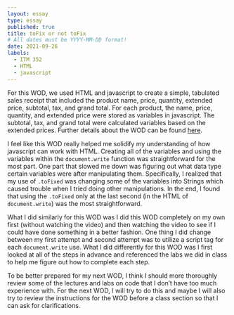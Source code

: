 ```yaml
---
layout: essay
type: essay
published: true
title: toFix or not toFix
# All dates must be YYYY-MM-DD format!
date: 2021-09-26
labels:
  - ITM 352
  - HTML
  - javascript
---
```


For this WOD, we used HTML and javascript to create a simple, tabulated sales receipt that included the product name, price, quantity, extended price, subtotal, tax, and grand total. For each product, the name, price, quantity, and extended price were stored as variables in javascript. The subtotal, tax, and grand total were calculated variables based on the extended prices. Further details about the WOD can be found [here](https://dport96.github.io/ITM352/morea/060.expressions-operators/experience-invoice1.html). 

I feel like this WOD really helped me solidify my understanding of how javascript can work with HTML. Creating all of the variables and using the variables within the `document.write` function was straightforward for the most part. One part that slowed me down was figuring out what data type certain variables were after manipulating them. Specifically, I realized that my use of `.toFixed` was changing some of the variables into Strings which caused trouble when I tried doing other manipulations. In the end, I found that using the `.toFixed` only at the last second (in the HTML of `document.write`) was the most straightforward. 

What I did similarly for this WOD was I did this WOD completely on my own first (without watching the video) and then watching the video to see if I could have done something in a better fashion. One thing I did change between my first attempt and second attempt was to utilize a script tag for each `document.write` use. What I did differently for this WOD was I first looked at all of the steps in advance and referenced the labs we did in class to help me figure out how to complete each step. 

To be better prepared for my next WOD, I think I should more thoroughly review some of the lectures and labs on code that I don’t have too much experience with. For the next WOD, I will try to do this and maybe I will also try to review the instructions for the WOD before a class section so that I can ask for clarifications. 
